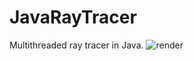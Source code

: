 # JavaRayTracer
Multithreaded ray tracer in Java.
![render](https://user-images.githubusercontent.com/72355251/199135889-6d9132c2-1425-4d32-8d25-00b56557dae8.jpg)
